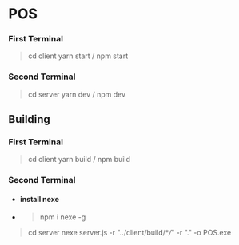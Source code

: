 # POS

### First Terminal

> cd client
> yarn start / npm start

### Second Terminal

> cd server
> yarn dev / npm dev

## Building

### First Terminal

> cd client
> yarn build / npm build

### Second Terminal

- #### install nexe
- > npm i nexe -g

> cd server
> nexe server.js -r "../client/build/\*_/_" -r "." -o POS.exe

